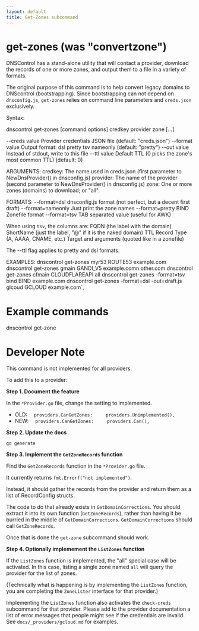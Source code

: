 ```yaml
---
layout: default
title: Get-Zones subcommand
---
```


# get-zones (was "convertzone")

DNSControl has a stand-alone utility that will contact a provider,
download the records of one or more zones, and output them to a file
in a variety of formats.

The original purpose of this command is to help convert legacy domains
to DNScontrol (bootstrapping).  Since bootstrapping can not depend on
`dnsconfig.js`, `get-zones` relies on command line parameters and
`creds.json` exclusively.

Syntax:

   dnscontrol get-zones [command options] credkey provider zone [...]

   --creds value   Provider credentials JSON file (default: "creds.json")
   --format value  Output format: dsl pretty tsv nameonly (default: "pretty")
   --out value     Instead of stdout, write to this file
   --ttl value     Default TTL (0 picks the zone's most common TTL) (default: 0)

ARGUMENTS:
   credkey:  The name used in creds.json (first parameter to NewDnsProvider() in dnsconfig.js)
   provider: The name of the provider (second parameter to NewDnsProvider() in dnsconfig.js)
   zone:     One or more zones (domains) to download; or "all".

FORMATS:
   --format=dsl      dnsconfig.js format (not perfect, but a decent first draft)
   --format=nameonly Just print the zone names
   --format=pretty   BIND Zonefile format
   --format=tsv      TAB separated value (useful for AWK)

When using `tsv`, the columns are:
   FQDN (the label with the domain)
   ShortName (just the label, "@" if it is the naked domain)
   TTL
   Record Type (A, AAAA, CNAME, etc.)
   Target and arguments (quoted like in a zonefile)

The --ttl flag applies to pretty and dsl formats.

EXAMPLES:
   dnscontrol get-zones myr53 ROUTE53 example.com
   dnscontrol get-zones gmain GANDI_V5 example.comn other.com
   dnscontrol get-zones cfmain CLOUDFLAREAPI all
   dnscontrol get-zones -format=tsv bind BIND example.com
   dnscontrol get-zones -format=dsl -out=draft.js glcoud GCLOUD example.com`,


# Example commands

dnscontrol get-zone

# Developer Note

This command is not implemented for all providers.

To add this to a provider:

**Step 1. Document the feature**

In the `*Provider.go` file, change the setting to implemented.

* OLD: `  providers.CanGetZones:     providers.Unimplemented(),`
* NEW: `  providers.CanGetZones:     providers.Can(),`

**Step 2. Update the docs**

```
go generate
```

**Step 3. Implement the `GetZoneRecords` function**

Find the `GetZoneRecords` function in the `*Provider.go` file.

It currently returns `fmt.Errorf("not implemented")`.

Instead, it should gather the records from the provider
and return them as a list of RecordConfig structs.

The code to do that already exists in `GetDomainCorrections`.
You should extract it into its own function (`GetZoneRecords`), rather
than having it be burried in the middle of `GetDomainCorrections`.
`GetDomainCorrections` should call `GetZoneRecords`.

Once that is done the `get-zone` subcommand should work.

**Step 4. Optionally implemement the `ListZones` function**

If the `ListZones` function is implemented, the "all" special case
will be activated.  In this case, listing a single zone named `all`
will query the provider for the list of zones.

(Technically what is happening is by implementing the `ListZones`
function, you are completing the `ZoneLister` interface for that
provider.)

Implementing the `ListZones` function also activates the `check-creds`
subcommand for that provider. Please add to the provider documentation
a list of error messages that people might see if the credentials are
invalid.  See `docs/_providers/gcloud.md` for examples.
